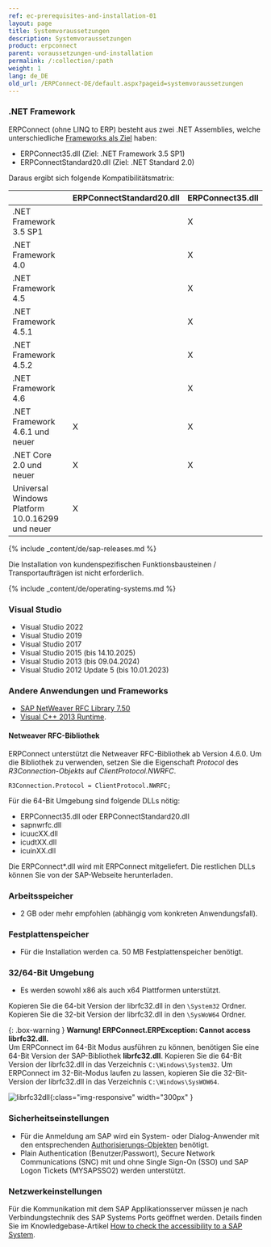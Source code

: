 ```yaml
---
ref: ec-prerequisites-and-installation-01
layout: page
title: Systemvoraussetzungen
description: Systemvoraussetzungen
product: erpconnect
parent: voraussetzungen-und-installation
permalink: /:collection/:path
weight: 1
lang: de_DE
old_url: /ERPConnect-DE/default.aspx?pageid=systemvoraussetzungen
---
```


### .NET Framework

ERPConnect (ohne LINQ to ERP) besteht aus zwei .NET Assemblies, welche unterschiedliche [Frameworks als Ziel](https://docs.microsoft.com/de-DE/dotnet/standard/frameworks) haben:
-	ERPConnect35.dll (Ziel: .NET Framework 3.5 SP1)
-	ERPConnectStandard20.dll (Ziel: .NET Standard 2.0)

Daraus ergibt sich folgende Kompatibilitätsmatrix:

| |	ERPConnectStandard20.dll	| ERPConnect35.dll|
|:------|:------|:------ |
|.NET Framework 3.5 SP1	| |	X|
|.NET Framework 4.0     | |	X |
|.NET Framework 4.5	    | |	X |
|.NET Framework 4.5.1	  | |	X |
|.NET Framework 4.5.2 	 |	| X |
|.NET Framework 4.6	    | |	X |
|.NET Framework 4.6.1 und neuer | X |	X |
|.NET Core 2.0 und neuer | X | X |
|Universal Windows Platform 10.0.16299 und neuer | X | |	 	 

{% include _content/de/sap-releases.md %}

Die Installation von kundenspezifischen Funktionsbausteinen / Transportaufträgen ist nicht erforderlich. 

{% include _content/de/operating-systems.md %}

### Visual Studio

- Visual Studio 2022
- Visual Studio 2019
- Visual Studio 2017
- Visual Studio 2015 (bis 14.10.2025)
- Visual Studio 2013 (bis 09.04.2024)
- Visual Studio 2012 Update 5 (bis 10.01.2023)


### Andere Anwendungen und Frameworks

- [SAP NetWeaver RFC Library 7.50](https://launchpad.support.sap.com/#/notes/2573790) 
- [Visual C++ 2013 Runtime](https://www.microsoft.com/de-DE/download/details.aspx?id=40784).

#### Netweaver RFC-Bibliothek

ERPConnect unterstützt die Netweaver RFC-Bibliothek ab Version 4.6.0.
Um die Bibliothek zu verwenden, setzen Sie die Eigenschaft *Protocol* des *R3Connection-Objekts* auf *ClientProtocol.NWRFC*. 

```
R3Connection.Protocol = ClientProtocol.NWRFC;
```

Für die 64-Bit Umgebung sind folgende DLLs nötig:
- ERPConnect35.dll oder ERPConnectStandard20.dll
- sapnwrfc.dll
- icuucXX.dll
- icudtXX.dll
- icuinXX.dll 

Die ERPConnect*.dll wird mit ERPConnect mitgeliefert. 
Die restlichen DLLs können Sie von der SAP-Webseite herunterladen.

### Arbeitsspeicher
 	
- 2 GB oder mehr empfohlen (abhängig vom konkreten Anwendungsfall).

### Festplattenspeicher
 	
- Für die Installation werden ca. 50 MB Festplattenspeicher benötigt.

### 32/64-Bit Umgebung
 	
- Es werden sowohl x86 als auch x64 Plattformen unterstützt.

Kopieren Sie die 64-bit Version der librfc32.dll in den `\System32` Ordner.<br>
Kopieren Sie die 32-bit Version der librfc32.dll in den `\SysWoW64` Ordner.

{: .box-warning }
**Warnung! ERPConnect.ERPException: Cannot access librfc32.dll.** <br>
Um ERPConnect im 64-Bit Modus ausführen zu können, benötigen Sie eine 64-Bit Version der SAP-Bibliothek **librfc32.dll**. 
Kopieren Sie die 64-Bit Version der librfc32.dll in das Verzeichnis `C:\Windows\System32`. 
Um ERPConnect im 32-Bit-Modus laufen zu lassen, kopieren Sie die 32-Bit-Version der librfc32.dll in das Verzeichnis `C:\Windows\SysWOW64`. 

![librfc32dll](/img/content/librfc32dll.png){:class="img-responsive" width="300px" }

### Sicherheitseinstellungen
 	
- Für die Anmeldung am SAP wird ein System- oder Dialog-Anwender mit den entsprechenden [Authorisierungs-Objekten](https://kb.theobald-software.com/sap/authority-objects-sap-user-rights) benötigt.
- Plain Authentication (Benutzer/Passwort), Secure Network Communications (SNC) mit und ohne Single Sign-On (SSO) und SAP Logon Tickets (MYSAPSSO2) werden unterstützt.

### Netzwerkeinstellungen

Für die Kommunikation mit dem SAP Applikationsserver müssen je nach Verbindungstechnik des SAP Systems Ports geöffnet werden.
Details finden Sie im Knowledgebase-Artikel [How to check the accessibility to a SAP System](https://kb.theobald-software.com/sap/how-to-check-the-accessibility-to-a-sap-system).